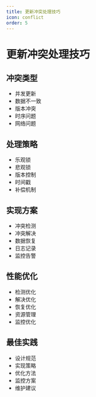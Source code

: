 ```yaml
---
title: 更新冲突处理技巧
icon: conflict
order: 5
---
```


# 更新冲突处理技巧

## 冲突类型
- 并发更新
- 数据不一致
- 版本冲突
- 时序问题
- 网络问题

## 处理策略
- 乐观锁
- 悲观锁
- 版本控制
- 时间戳
- 补偿机制

## 实现方案
- 冲突检测
- 冲突解决
- 数据恢复
- 日志记录
- 监控告警

## 性能优化
- 检测优化
- 解决优化
- 恢复优化
- 资源管理
- 监控优化

## 最佳实践
- 设计规范
- 实现策略
- 优化方法
- 监控方案
- 维护建议
